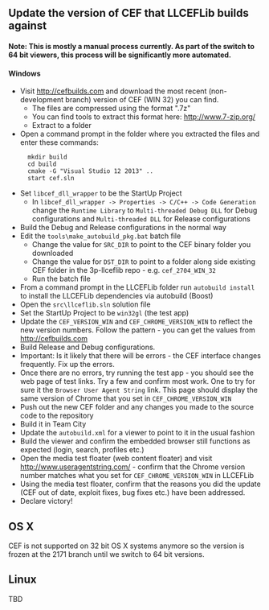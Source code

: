 ## Update the version of CEF that LLCEFLib builds against

#### Note: This is mostly a manual process currently. As part of the switch to 64 bit viewers, this process will be significantly more automated.

#### Windows
* Visit http://cefbuilds.com and download the most recent (non-development branch) version of CEF (WIN 32) you can find.
  * The files are compressed using the  format ".7z"
  * You can find tools to extract this format here: http://www.7-zip.org/
  * Extract to a folder
* Open a command prompt in the folder where you extracted the files and enter these commands:
  ``` 
    mkdir build
    cd build
    cmake -G "Visual Studio 12 2013" ..
    start cef.sln
  ```
* Set `libcef_dll_wrapper` to be the StartUp Project
  * In `libcef_dll_wrapper -> Properties -> C/C++ -> Code Generation` change the `Runtime Library` to `Multi-threaded Debug DLL` for Debug configurations and `Multi-threaded DLL` for Release configurations
* Build the Debug and Release configurations in the normal way
* Edit the `tools\make_autobuild_pkg.bat` batch file
  * Change the value for `SRC_DIR` to point to the CEF binary folder you downloaded
  * Change the value for `DST_DIR` to point to a folder along side existing CEF folder in the 3p-llceflib repo - e.g. `cef_2704_WIN_32`
  * Run the batch file
* From a command prompt in the LLCEFLib folder run  `autobuild install` to install the LLCEFLib dependencies via autobuild (Boost)
* Open the `src\llceflib.sln` solution file
* Set the StartUp Project to be `win32gl` (the test app)
* Update the `CEF_VERSION_WIN` and `CEF_CHROME_VERSION_WIN` to reflect the new version numbers. Follow the pattern - you can get the values from http://cefbuilds.com
* Build Release and Debug configurations.
* Important: Is it likely that there will be errors - the CEF interface changes frequently. Fix up the errors.
* Once there are no errors, try running the test app - you should see the web page of test links. Try a few and confirm most work. One to try for sure it the `Browser User Agent String` link. This page should display the same version of Chrome that you set in `CEF_CHROME_VERSION_WIN`
* Push out the new CEF folder and any changes you made to the source code to the repository
* Build it in Team City
* Update the `autobuild.xml` for a viewer to point to it in the usual fashion
* Build the viewer and confirm the embedded browser still functions as expected (login, search, profiles etc.)
* Open the media test floater (web content floater) and visit http://www.useragentstring.com/ - confirm that the Chrome version number matches what you set for `CEF_CHROME_VERSION_WIN` in LLCEFLib
* Using the media test floater, confirm that the reasons you did the update (CEF out of date, exploit fixes, bug fixes etc.) have been addressed.
* Declare victory!

## OS X
CEF is not supported on 32 bit OS X systems anymore so the version is frozen at the 2171 branch until we switch to 64 bit versions.

## Linux
TBD